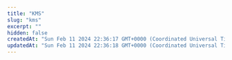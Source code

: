 ```yaml
---
title: "KMS"
slug: "kms"
excerpt: ""
hidden: false
createdAt: "Sun Feb 11 2024 22:36:17 GMT+0000 (Coordinated Universal Time)"
updatedAt: "Sun Feb 11 2024 22:36:18 GMT+0000 (Coordinated Universal Time)"
---
```

